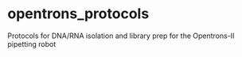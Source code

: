 # opentrons_protocols
Protocols for DNA/RNA isolation and library prep for the Opentrons-II pipetting robot
